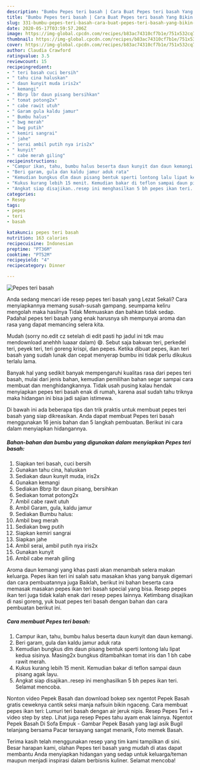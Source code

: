 ```yaml
---
description: "Bumbu Pepes teri basah | Cara Buat Pepes teri basah Yang Bikin Ngiler"
title: "Bumbu Pepes teri basah | Cara Buat Pepes teri basah Yang Bikin Ngiler"
slug: 331-bumbu-pepes-teri-basah-cara-buat-pepes-teri-basah-yang-bikin-ngiler
date: 2020-05-17T03:59:57.206Z
image: https://img-global.cpcdn.com/recipes/b83ac74310cf7b1e/751x532cq70/pepes-teri-basah-foto-resep-utama.jpg
thumbnail: https://img-global.cpcdn.com/recipes/b83ac74310cf7b1e/751x532cq70/pepes-teri-basah-foto-resep-utama.jpg
cover: https://img-global.cpcdn.com/recipes/b83ac74310cf7b1e/751x532cq70/pepes-teri-basah-foto-resep-utama.jpg
author: Claudia Crawford
ratingvalue: 3.5
reviewcount: 15
recipeingredient:
- " teri basah cuci bersih"
- " tahu cina haluskan"
- " daun kunyit muda iris2x"
- " kemangi"
- " Bbrp lbr daun pisang bersihkan"
- " tomat potong2x"
- " cabe rawit utuh"
- " Garam gula kaldu jamur"
- " Bumbu halus"
- " bwg merah"
- " bwg putih"
- " kemiri sangrai"
- " jahe"
- " serai ambil putih nya iris2x"
- " kunyit"
- " cabe merah giling"
recipeinstructions:
- "Campur ikan, tahu, bumbu halus beserta daun kunyit dan daun kemangi."
- "Beri garam, gula dan kaldu jamur aduk rata"
- "Kemudian bungkus dlm daun pisang bentuk sperti lontong lalu lipat kedua sisinya. Masing2x bungkus ditambahkan tomat iris dan 1 bh cabe rawit merah."
- "Kukus kurang lebih 15 menit. Kemudian bakar di teflon sampai daun pisang agak layu."
- "Angkat siap disajikan..resep ini menghasilkan 5 bh pepes ikan teri. Selamat mencoba."
categories:
- Resep
tags:
- pepes
- teri
- basah

katakunci: pepes teri basah 
nutrition: 163 calories
recipecuisine: Indonesian
preptime: "PT36M"
cooktime: "PT52M"
recipeyield: "4"
recipecategory: Dinner

---
```



![Pepes teri basah](https://img-global.cpcdn.com/recipes/b83ac74310cf7b1e/751x532cq70/pepes-teri-basah-foto-resep-utama.jpg)

Anda sedang mencari ide resep pepes teri basah yang Lezat Sekali? Cara menyiapkannya memang susah-susah gampang. seumpama keliru mengolah maka hasilnya Tidak Memuaskan dan bahkan tidak sedap. Padahal pepes teri basah yang enak harusnya sih mempunyai aroma dan rasa yang dapat memancing selera kita.

Mudah (sorry no.edit cz setelah di edit pasti hp jadul ini tdk mau mendownload anehhh luaaar dalam) 😄. Sebut saja bakwan teri, perkedel teri, peyek teri, teri goreng krispi, dan pepes. Ketika dibuat pepes, ikan teri basah yang sudah lunak dan cepat menyerap bumbu ini tidak perlu dikukus terlalu lama.

Banyak hal yang sedikit banyak mempengaruhi kualitas rasa dari pepes teri basah, mulai dari jenis bahan, kemudian pemilihan bahan segar sampai cara membuat dan menghidangkannya. Tidak usah pusing kalau hendak menyiapkan pepes teri basah enak di rumah, karena asal sudah tahu triknya maka hidangan ini bisa jadi sajian istimewa.


Di bawah ini ada beberapa tips dan trik praktis untuk membuat pepes teri basah yang siap dikreasikan. Anda dapat membuat Pepes teri basah menggunakan 16 jenis bahan dan 5 langkah pembuatan. Berikut ini cara dalam menyiapkan hidangannya.

<!--inarticleads1-->

##### Bahan-bahan dan bumbu yang digunakan dalam menyiapkan Pepes teri basah:

1. Siapkan  teri basah, cuci bersih
1. Gunakan  tahu cina, haluskan
1. Sediakan  daun kunyit muda, iris2x
1. Gunakan  kemangi
1. Sediakan  Bbrp lbr daun pisang, bersihkan
1. Sediakan  tomat potong2x
1. Ambil  cabe rawit utuh
1. Ambil  Garam, gula, kaldu jamur
1. Sediakan  Bumbu halus:
1. Ambil  bwg merah
1. Sediakan  bwg putih
1. Siapkan  kemiri sangrai
1. Siapkan  jahe
1. Ambil  serai, ambil putih nya iris2x
1. Gunakan  kunyit
1. Ambil  cabe merah giling


Aroma daun kemangi yang khas pasti akan menambah selera makan keluarga. Pepes ikan teri ini salah satu masakan khas yang banyak digemari dan cara pembuatannya juga Baiklah, berikut ini bahan beserta cara memasak masakan pepes ikan teri basah special yang bisa. Resep pepes ikan teri juga tidak kalah enak dari resep pepes lainnya. Ketimbang disajikan di nasi goreng, yuk buat pepes teri basah dengan bahan dan cara pembuatan berikut ini. 

<!--inarticleads2-->

##### Cara membuat Pepes teri basah:

1. Campur ikan, tahu, bumbu halus beserta daun kunyit dan daun kemangi.
1. Beri garam, gula dan kaldu jamur aduk rata
1. Kemudian bungkus dlm daun pisang bentuk sperti lontong lalu lipat kedua sisinya. Masing2x bungkus ditambahkan tomat iris dan 1 bh cabe rawit merah.
1. Kukus kurang lebih 15 menit. Kemudian bakar di teflon sampai daun pisang agak layu.
1. Angkat siap disajikan..resep ini menghasilkan 5 bh pepes ikan teri. Selamat mencoba.


Nonton video Pepek Basah dan download bokep sex ngentot Pepek Basah gratis ceweknya cantik seksi manja nafsuin bikin ngaceng. Cara membuat pepes ikan teri: Lumuri teri basah dengan air jeruk nipis. Resep Pepes Teri + video step by step. Lihat juga resep Pepes tahu ayam enak lainnya. Ngentot Pepek Basah Di Sofa Empuk - Gambar Pepek Basah yang lagi asik Bugil telanjang bersama Pacar tersayang sangat menarik, Foto memek Basah. 

Terima kasih telah menggunakan resep yang tim kami tampilkan di sini. Besar harapan kami, olahan Pepes teri basah yang mudah di atas dapat membantu Anda menyiapkan hidangan yang sedap untuk keluarga/teman maupun menjadi inspirasi dalam berbisnis kuliner. Selamat mencoba!
